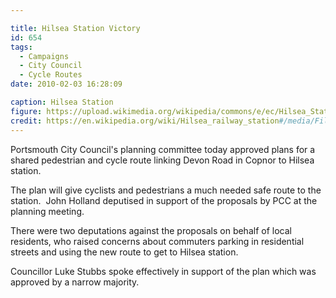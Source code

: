 ```yaml
---

title: Hilsea Station Victory
id: 654
tags:
  - Campaigns
  - City Council
  - Cycle Routes
date: 2010-02-03 16:28:09

caption: Hilsea Station
figure: https://upload.wikimedia.org/wikipedia/commons/e/ec/Hilsea_Station%2C_and_playing_fields._-_geograph.org.uk_-_81958.jpg
credit: https://en.wikipedia.org/wiki/Hilsea_railway_station#/media/File:Hilsea_Station,_and_playing_fields._-_geograph.org.uk_-_81958.jpg
---
```


Portsmouth City Council's planning committee today approved plans for a shared pedestrian and cycle route linking Devon Road in Copnor to Hilsea station.

The plan will give cyclists and pedestrians a much needed safe route to the station.  John Holland deputised in support of the proposals by PCC at the planning meeting.

There were two deputations against the proposals on behalf of local residents, who raised concerns about commuters parking in residential streets and using the new route to get to Hilsea station.

Councillor Luke Stubbs spoke effectively in support of the plan which was approved by a narrow majority.
